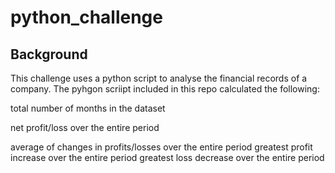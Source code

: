 # python_challenge

## Background

This challenge uses a python script to analyse the financial records of a company. The pyhgon scriipt included in this repo calculated the following:

  total number of months in the dataset
  
  net profit/loss over the entire period
  
  average of changes in profits/losses over the entire period
  greatest profit increase over the entire period
  greatest loss decrease over the entire period
